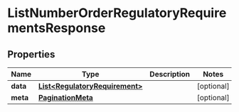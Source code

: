 # ListNumberOrderRegulatoryRequirementsResponse

## Properties
Name | Type | Description | Notes
------------ | ------------- | ------------- | -------------
**data** | [**List&lt;RegulatoryRequirement&gt;**](RegulatoryRequirement.md) |  |  [optional]
**meta** | [**PaginationMeta**](PaginationMeta.md) |  |  [optional]
